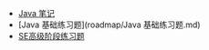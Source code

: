 <!-- docs/_sidebar.md -->

- [Java 笔记](roadmap/Java笔记.md) 
- [Java 基础练习题](roadmap/Java 基础练习题.md)
- [SE高级阶段练习题](roadmap/SE高级阶段练习题.md)

